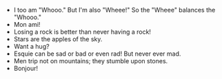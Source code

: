- I too am "Whooo." But I'm also "Wheee!" So the "Wheee" balances the "Whooo."
- Mon ami!
- Losing a rock is better than never having a rock!
- Stars are the apples of the sky.
- Want a hug?
- Esquie can be sad or bad or even rad! But never ever mad.
- Men trip not on mountains; they stumble upon stones.
- Bonjour!